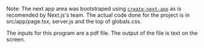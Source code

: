 Note: The next app area was bootstraped using [`create-next-app`](https://nextjs.org/docs/app/api-reference/cli/create-next-app) as is recomended by Next.js's team. The actual code done for the project is in src/app/page.tsx, server.js and the top of globals.css.

The inputs for this program are a pdf file. The output of the file is text on the screen. 

